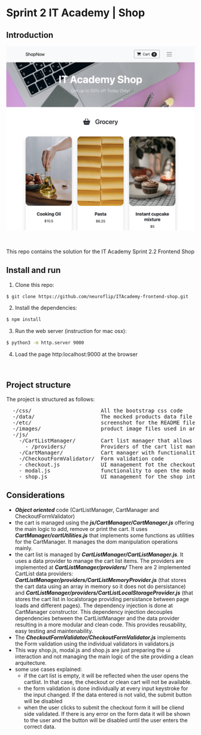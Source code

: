# Sprint 2 IT Academy | Shop

## Introduction

![alt basic screenshot from the project](https://github.com/neuroflip/ITAcademy-frontend-shop/blob/main/etc/screenshot.png)

<br>

This repo contains the solution for the IT Academy Sprint 2.2 Frontend Shop

## Install and run

1. Clone this repo:
```bash
$ git clone https://github.com/neuroflip/ITAcademy-frontend-shop.git
```
2. Install the dependencies:
```bash
$ npm install
```
3. Run the web server (instruction for mac osx):
```bash
$ python3 -m http.server 9000
```
4. Load the page http:localhost:9000 at the browser

<br>

## Project structure

The project is structured as follows:

<pre>
  -/css/                      All the bootstrap css code
  -/data/                     The mocked products data file used to manage the cart
  -/etc/                      screenshot for the README file
  -/images/                   product image files used in articles at index.html
  -/js/            
    -/CartListManager/        Cart list manager that allows to manage the cart items for the user.
      - /providers/           Providers of the cart list manager to get and set data
    -/CartManager/            Cart manager with functionality to add, remove or print the cart
    -/CheckoutFormValidator/  Form validation code
    - checkout.js             UI management fot the checkout form interaction
    - modal.js                functionality to open the modal cart capturing the bootstrap click event
    - shop.js                 UI management for the shop interaction (add products to the cart list)
</pre>


## Considerations

- ***Object oriented*** code (CartListManager, CartManager and CheckoutFormValidator)
- the cart is managed using the ***js/CartManager/CartManager.js*** offering the main logic to add, remove or print the cart. It uses ***CartManager/cartUtilities.js*** that implements some functions as utilities for the CartManager. It manages the dom manipulation operations mainly.
- the cart list is managed by ***CartListManager/CartListManager.js***. It uses a data provider to manage the cart list items. The providers are implemented at ***CartListManager/providers/*** There are 2 implemented CartList data providers: ***CartListManager/providers/CartListMemoryProvider.js*** (that stores the cart data using an array in memory so it does not do persistance) and ***CartListManager/providers/CartListLocalStorageProvider.js*** (that stores the cart list in localstorage providing persistance between page loads and different pages). The dependency injection is done at CartManager constructor. This dependency injection decouples dependencies between the CartListManager and the data provider resulting in a more modular and clean code. This provides reusability, easy testing and maintenability.
- The ***CheckoutFormValidator/CheckoutFormValidator.js*** implements the Form validation using the individual validators in validators.js
- This way shop.js, modal.js and shop.js are just preparing the ui interaction and not managing the main logic of the site providing a clean arquitecture.
- some use cases explained:
  - if the cart list is empty, it will be reflected when the user opens the cartlist. In that case, the checkout or clean cart will not be available.
  - the form validation is done individually at every input keystroke for the input changed. If the data entered is not valid, the submit button will be disabled
  - when the user clicks to submit the checkout form it will be cliend side validated. If there is any error on the form data it will be shown to the user and the button will be disabled until the user enters the correct data.



